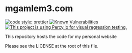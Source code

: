 <!-- @format -->

# mgamlem3.com
[![code style: prettier](https://img.shields.io/badge/code_style-prettier-ff69b4.svg?style=flat-square)](https://github.com/prettier/prettier)
[![Known Vulnerabilities](https://snyk.io/test/github/mgamlem3/mgamlem3.com/badge.svg?targetFile=package.json)](https://snyk.io/test/github/mgamlem3/mgamlem3.com?targetFile=package.json)
[![This project is using Percy.io for visual regression testing.](https://percy.io/static/images/percy-badge.svg)](https://percy.io/81db92ed/mgamlem3.com)

This repository hosts the code for my personal website

Please see the LICENSE at the root of this file.
